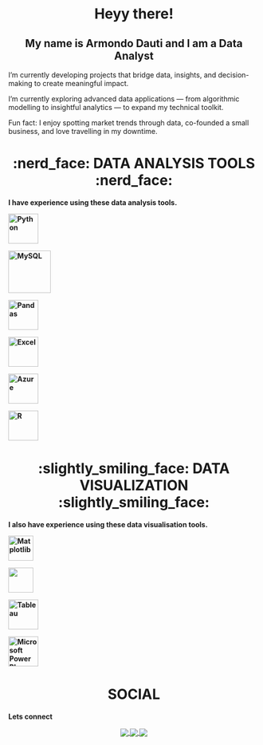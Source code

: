 <div align="center"> <h1 align="center"> Heyy there!</h1>

<h2 align="center"> My name is Armondo Dauti and I am a Data Analyst </h2></div>

<p align="center">

I’m currently developing projects that bridge data, insights, and decision-making to create meaningful impact.

<p align="center">

I’m currently exploring advanced data applications — from algorithmic modelling to insightful analytics — to expand my technical toolkit.

<p align="center">

Fun fact: I enjoy spotting market trends through data, co-founded a small business, and love travelling in my downtime.

<p></p>

<div align="center"> <h1 align="center"> :nerd_face: DATA ANALYSIS TOOLS :nerd_face: </h1> </div>

<b>I have experience using these data analysis tools.<b>

<p align="center">

<a href="#" target="_blank"> <img src="https://www.python.org/static/community_logos/python-logo.png" alt="Python" height="60"/> </a>

<a href="#" target="_blank"> <img src="https://www.mysql.com/common/logos/logo-mysql-170x115.png" alt="MySQL" height="85"/> </a>

<a href="#" target="_blank"> <img src="https://upload.wikimedia.org/wikipedia/commons/thumb/e/ed/Pandas_logo.svg/2560px-Pandas_logo.svg.png" alt="Pandas" height="60"/> </a>

<a href="#" target="_blank"> <img src="https://upload.wikimedia.org/wikipedia/commons/thumb/3/34/Microsoft_Office_Excel_%282019%E2%80%93present%29.svg/512px-Microsoft_Office_Excel_%282019%E2%80%93present%29.svg.png" alt="Excel" height="60"/> </a>

<a href="#" target="_blank"> <img src="https://upload.wikimedia.org/wikipedia/commons/thumb/a/a8/Microsoft_Azure_Logo.svg/187px-Microsoft_Azure_Logo.svg.png" alt="Azure" height="60"/> </a>

<a href="#" target="_blank"> <img src="https://www.r-project.org/logo/Rlogo.png" alt="R" height="60"/> </a>

</p>

<div align="center"> <h1 align="center"> :slightly_smiling_face: DATA VISUALIZATION :slightly_smiling_face: </h1> </div>

<b>I also have experience using these data visualisation tools.<b>

<p align="center">

<a href="#" target="_blank"> <img src="https://matplotlib.org/stable/_images/sphx_glr_logos2_003.png" alt="Matplotlib" height="50"/> </a>

<a href="#" target="_blank"> <img src="https://seaborn.pydata.org/_static/logo-wide-lightbg.svg" height="50"/> </a>

<a href="#" target="_blank"> <img src="https://www.tableau.com/sites/default/files/2022-04/TableauLogo_RGB.png" alt="Tableau" height="60"/> </a>

<a href="#" target="_blank"> <img src="https://insightsoftware.com/wp-content/uploads/2018/03/blog-microsoft-power-bi-solid-color.jpg" alt="Microsoft Power BI" height="60"/> </a>

</p>

<div align="center"> <h1 align="center"> SOCIAL </h1> </div>

<b>Lets connect</b>

<p align="center">

<a href="https://www.linkedin.com/in/armondo-dauti-a9b94419b//">

<img align="center" src="https://img.shields.io/badge/linkedin-%230077B5.svg?&style=for-the-badge&logo=linkedin&logoColor=white" />

</a>

<a href="https://public.tableau.com/app/profile/armondo.dauti/vizzes">

<img align="center" src="https://img.shields.io/badge/-Tableau-1e376b?style=for-the-badge&logo=tableau&logoColor=white" />

</a>

<a href="mailto: (dautaj280@hotmail.com)">

<img align="center" src="https://img.shields.io/badge/gmail-f1f2f6.svg?&style=for-the-badge&logo=gmail&logoColor=red" />

</a>

</p>
